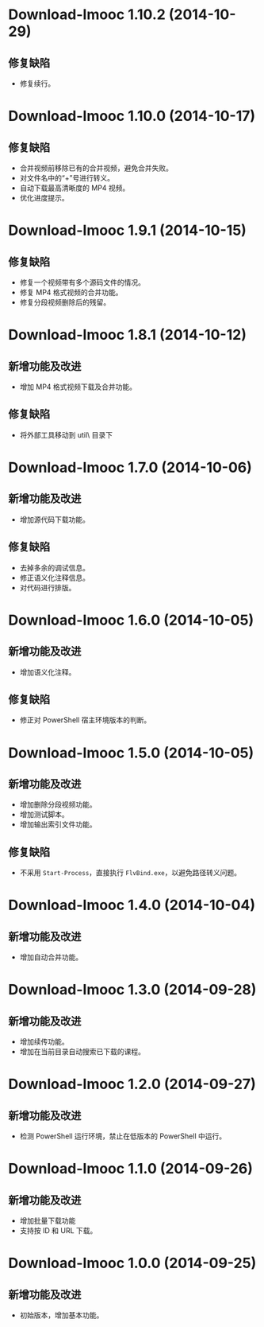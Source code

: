 Download-Imooc 1.10.2 (2014-10-29)
=================================
修复缺陷
--------
- 修复续行。

Download-Imooc 1.10.0 (2014-10-17)
=================================
修复缺陷
--------
- 合并视频前移除已有的合并视频，避免合并失败。
- 对文件名中的“+”号进行转义。
- 自动下载最高清晰度的 MP4 视频。
- 优化进度提示。

Download-Imooc 1.9.1 (2014-10-15)
=================================
修复缺陷
--------
- 修复一个视频带有多个源码文件的情况。
- 修复 MP4 格式视频的合并功能。
- 修复分段视频删除后的残留。

Download-Imooc 1.8.1 (2014-10-12)
=================================
新增功能及改进
--------------------------
- 增加 MP4 格式视频下载及合并功能。

修复缺陷
--------
- 将外部工具移动到 util\ 目录下

Download-Imooc 1.7.0 (2014-10-06)
=================================
新增功能及改进
--------------------------
- 增加源代码下载功能。

修复缺陷
--------
- 去掉多余的调试信息。
- 修正语义化注释信息。
- 对代码进行排版。

Download-Imooc 1.6.0 (2014-10-05)
=================================
新增功能及改进
--------------------------
- 增加语义化注释。

修复缺陷
--------
- 修正对 PowerShell 宿主环境版本的判断。

Download-Imooc 1.5.0 (2014-10-05)
=================================
新增功能及改进
--------------------------
- 增加删除分段视频功能。
- 增加测试脚本。
- 增加输出索引文件功能。

修复缺陷
--------
- 不采用 `Start-Process`，直接执行 `FlvBind.exe`，以避免路径转义问题。

Download-Imooc 1.4.0 (2014-10-04)
=================================
新增功能及改进
--------------------------
- 增加自动合并功能。

Download-Imooc 1.3.0 (2014-09-28)
=================================
新增功能及改进
--------------------------
- 增加续传功能。
- 增加在当前目录自动搜索已下载的课程。

Download-Imooc 1.2.0 (2014-09-27)
=================================
新增功能及改进
--------------------------
- 检测 PowerShell 运行环境，禁止在低版本的 PowerShell 中运行。

Download-Imooc 1.1.0 (2014-09-26)
=================================
新增功能及改进
--------------------------
- 增加批量下载功能
- 支持按 ID 和 URL 下载。

Download-Imooc 1.0.0 (2014-09-25)
=================================
新增功能及改进
--------------------------
- 初始版本，增加基本功能。